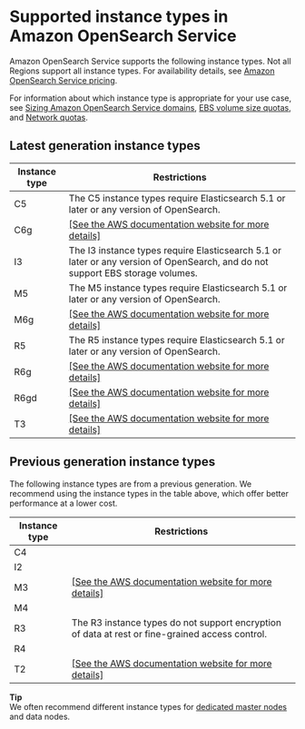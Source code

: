 # Supported instance types in Amazon OpenSearch Service<a name="supported-instance-types"></a>

Amazon OpenSearch Service supports the following instance types\. Not all Regions support all instance types\. For availability details, see [Amazon OpenSearch Service pricing](https://aws.amazon.com/opensearch-service/pricing/)\.

For information about which instance type is appropriate for your use case, see [Sizing Amazon OpenSearch Service domains](sizing-domains.md), [EBS volume size quotas](limits.md#ebsresource), and [Network quotas](limits.md#network-limits)\.

## Latest generation instance types<a name="latest-gen"></a>


| Instance type | Restrictions | 
| --- | --- | 
|  C5  |  The C5 instance types require Elasticsearch 5\.1 or later or any version of OpenSearch\.  | 
| C6g |  [\[See the AWS documentation website for more details\]](http://docs.aws.amazon.com/opensearch-service/latest/developerguide/supported-instance-types.html)  | 
|  I3  | The I3 instance types require Elasticsearch 5\.1 or later or any version of OpenSearch, and do not support EBS storage volumes\. | 
|  M5  |  The M5 instance types require Elasticsearch 5\.1 or later or any version of OpenSearch\.  | 
| M6g |  [\[See the AWS documentation website for more details\]](http://docs.aws.amazon.com/opensearch-service/latest/developerguide/supported-instance-types.html)  | 
|  R5  |  The R5 instance types require Elasticsearch 5\.1 or later or any version of OpenSearch\.  | 
| R6g |  [\[See the AWS documentation website for more details\]](http://docs.aws.amazon.com/opensearch-service/latest/developerguide/supported-instance-types.html)  | 
| R6gd |  [\[See the AWS documentation website for more details\]](http://docs.aws.amazon.com/opensearch-service/latest/developerguide/supported-instance-types.html)  | 
|  T3  |  [\[See the AWS documentation website for more details\]](http://docs.aws.amazon.com/opensearch-service/latest/developerguide/supported-instance-types.html)  | 

## Previous generation instance types<a name="previous-gen"></a>

The following instance types are from a previous generation\. We recommend using the instance types in the table above, which offer better performance at a lower cost\.


| Instance type | Restrictions | 
| --- | --- | 
|  C4  |  | 
|  I2  |    | 
|  M3  |  [\[See the AWS documentation website for more details\]](http://docs.aws.amazon.com/opensearch-service/latest/developerguide/supported-instance-types.html)  | 
|  M4  |    | 
|  R3  | The R3 instance types do not support encryption of data at rest or fine\-grained access control\. | 
|  R4  |    | 
|  T2  |  [\[See the AWS documentation website for more details\]](http://docs.aws.amazon.com/opensearch-service/latest/developerguide/supported-instance-types.html)  | 

**Tip**  
We often recommend different instance types for [dedicated master nodes](managedomains-dedicatedmasternodes.md) and data nodes\.